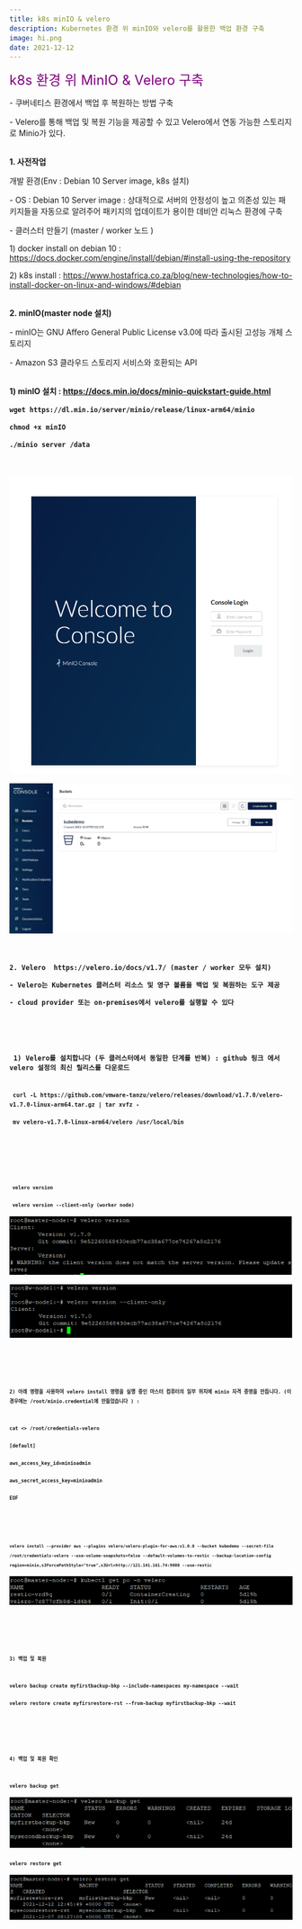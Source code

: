 ```yaml
---
title: k8s minIO & velero
description: Kubernetes 환경 위 minIO와 velero를 활용한 백업 환경 구축
image: hi.png
date: 2021-12-12
---
```


<font size="5" color="purple">k8s 환경 위 MinIO & Velero 구축</font>
<p>- 쿠버네티스 환경에서 백업 후 복원하는 방법 구축
<p>- Velero를 통해 백업 및 복원 기능을 제공할 수 있고 Velero에서 연동 가능한 스토리지로 Minio가 있다.
<br>
<br>
<p><b>1. 사전작업</b>
<p>개발 환경(Env : Debian 10 Server image, k8s 설치) 
<p>- OS : Debian 10 Server image : 상대적으로 서버의 안정성이 높고 의존성 있는 패키지들을 자동으로 알려주어 패키지의 업데이트가 용이한 데비안 리눅스 환경에 구축
<p>- 클러스터 만들기 (master / worker 노드 )
<br>
<p>  1) docker install on debian 10 : <a href="https://docs.docker.com/engine/install/debian/#install-using-the-repository">https://docs.docker.com/engine/install/debian/#install-using-the-repository</a>
<p>  2) k8s install : <a href="https://www.hostafrica.co.za/blog/new-technologies/how-to-install-docker-on-linux-and-windows/#debian">https://www.hostafrica.co.za/blog/new-technologies/how-to-install-docker-on-linux-and-windows/#debian</a>
<br>
<br>
<p><b>2. minIO(master node 설치)</b>
<p>- minIO는 GNU Affero General Public License v3.0에 따라 출시된 고성능 개체 스토리지
<p>- Amazon S3 클라우드 스토리지 서비스와 호환되는 API
<br>
<br>
<p><b>1) minIO 설치 : <a href="https://docs.min.io/docs/minio-quickstart-guide.html">https://docs.min.io/docs/minio-quickstart-guide.html</a>
<code>
<p>wget https://dl.min.io/server/minio/release/linux-arm64/minio
<p>chmod +x minIO 
<p>./minio server /data
<br>
<p><img src="https://github.com/hayleyshim/hayleyshim.github.io/blob/master/assets/images/projects/minio1.png">  
<p><img src="https://github.com/hayleyshim/hayleyshim.github.io/blob/master/assets/images/projects/minio2.png">  
<br>
<p><b>2. Velero  https://velero.io/docs/v1.7/ (master / worker 모두 설치)</b>
<p>- Velero는 Kubernetes 클러스터 리소스 및 영구 볼륨을 백업 및 복원하는 도구 제공
<p>- cloud provider 또는 on-premises에서 velero를 실행할 수 있다
<br>
<br>
<p> 1) Velero를 설치합니다 (두 클러스터에서 동일한 단계를 반복) : github 링크 에서 velero 설정의 최신 릴리스를 다운로드
<code> 
<p> curl -L https://github.com/vmware-tanzu/velero/releases/download/v1.7.0/velero-v1.7.0-linux-arm64.tar.gz | tar xvfz - 
<p> mv velero-v1.7.0-linux-arm64/velero /usr/local/bin 
<br>
<br>
<code> 
<p> velero version
<p> velero version --client-only (worker node) 
<p><img src="https://github.com/hayleyshim/hayleyshim.github.io/blob/master/assets/images/projects/velero1.png">    
<p><img src="https://github.com/hayleyshim/hayleyshim.github.io/blob/master/assets/images/projects/velero2.png">    
<br>
<br>  
<p>2) 아래 명령을 사용하여 velero install 명령을 실행 중인 마스터 컴퓨터의 일부 위치에 minio 자격 증명을 만듭니다. (이 경우에는 /root/minio.credential에 만들었습니다 ) :  
<code>  
<p>cat <<EOF>> /root/credentials-velero
<p>[default] 
<p>aws_access_key_id=minioadmin 
<p>aws_secret_access_key=minioadmin 
<p>EOF 
<br>
<br>  
<code>velero install --provider aws --plugins velero/velero-plugin-for-aws:v1.0.0 --bucket kubedemo --secret-file /root/credentials-velero --use-volume-snapshots=false --default-volumes-to-restic --backup-location-config region=minio,s3ForcePathStyle="true",s3Url=http://121.141.161.74:9000 --use-restic  
<p><img src="https://github.com/hayleyshim/hayleyshim.github.io/blob/master/assets/images/projects/velero3.png">    
<br>
<br> 
<p>3) 백업 및 복원
<code>
<p>velero backup create myfirstbackup-bkp --include-namespaces my-namespace --wait
<p>velero restore create myfirsrestore-rst --from-backup myfirstbackup-bkp --wait
<br>
<br> 
<p>4) 백업 및 복원 확인
<code>
<p>velero backup get
<p><img src="https://github.com/hayleyshim/hayleyshim.github.io/blob/master/assets/images/projects/velero4.png">      
<p>velero restore get
<p><img src="https://github.com/hayleyshim/hayleyshim.github.io/blob/master/assets/images/projects/velero5.png">      
  
  
  
  
